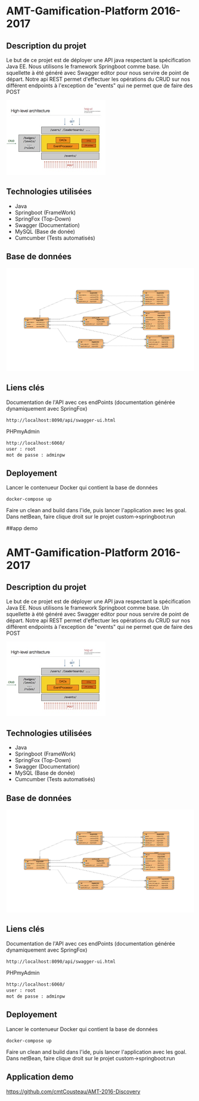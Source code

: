 # AMT-Gamification-Platform 2016-2017


## Description du projet
Le but de ce projet est de déployer une API java respectant la spécification Java EE. Nous utilisons le framework Springboot comme base. Un squellette à été généré avec Swagger editor pour nous servire de point de départ.
Notre api REST permet d'effectuer les opérations du CRUD sur nos différent endpoints à l'exception de "events" qui ne permet que de faire des POST

![alt tag](doc/crud.jpg)

## Technologies utilisées
* Java
* Springboot (FrameWork)
* SpringFox (Top-Down)
* Swagger (Documentation)
* MySQL (Base de donée)
* Cumcumber (Tests automatisés)

## Base de données
![alt tag](doc/amtdbUML.jpg)

## Liens clés

Documentation de l'API avec ces endPoints (documentation générée dynamiquement avec SpringFox)
```
http://localhost:8090/api/swagger-ui.html
```

PHPmyAdmin
```
http://localhost:6060/
user : root
mot de passe : adminpw
```


## Deployement

Lancer le contenueur Docker qui contient la base de données
```
docker-compose up
```
Faire un clean and build dans l'ide, puis lancer l'application avec les goal. Dans netBean, faire clique droit sur le projet custom->springboot:run


##app demo
# AMT-Gamification-Platform 2016-2017


## Description du projet
Le but de ce projet est de déployer une API java respectant la spécification Java EE. Nous utilisons le framework Springboot comme base. Un squellette à été généré avec Swagger editor pour nous servire de point de départ.
Notre api REST permet d'effectuer les opérations du CRUD sur nos différent endpoints à l'exception de "events" qui ne permet que de faire des POST

![alt tag](doc/crud.jpg)

## Technologies utilisées
* Java
* Springboot (FrameWork)
* SpringFox (Top-Down)
* Swagger (Documentation)
* MySQL (Base de donée)
* Cumcumber (Tests automatisés)

## Base de données
![alt tag](doc/amtdbUML.jpg)

## Liens clés

Documentation de l'API avec ces endPoints (documentation générée dynamiquement avec SpringFox)
```
http://localhost:8090/api/swagger-ui.html
```

PHPmyAdmin
```
http://localhost:6060/
user : root
mot de passe : adminpw
```


## Deployement

Lancer le contenueur Docker qui contient la base de données
```
docker-compose up
```
Faire un clean and build dans l'ide, puis lancer l'application avec les goal. Dans netBean, faire clique droit sur le projet custom->springboot:run

## Application demo
https://github.com/cmtCousteau/AMT-2016-Discovery
